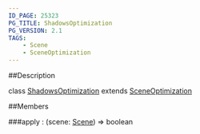 ```yaml
---
ID_PAGE: 25323
PG_TITLE: ShadowsOptimization
PG_VERSION: 2.1
TAGS:
    - Scene
    - SceneOptimization
---
```

##Description

class [ShadowsOptimization](/classes/2.2/ShadowsOptimization) extends [SceneOptimization](/classes/2.2/SceneOptimization)



##Members

###apply : (scene: [Scene](/classes/2.2/Scene)) =&gt; boolean



